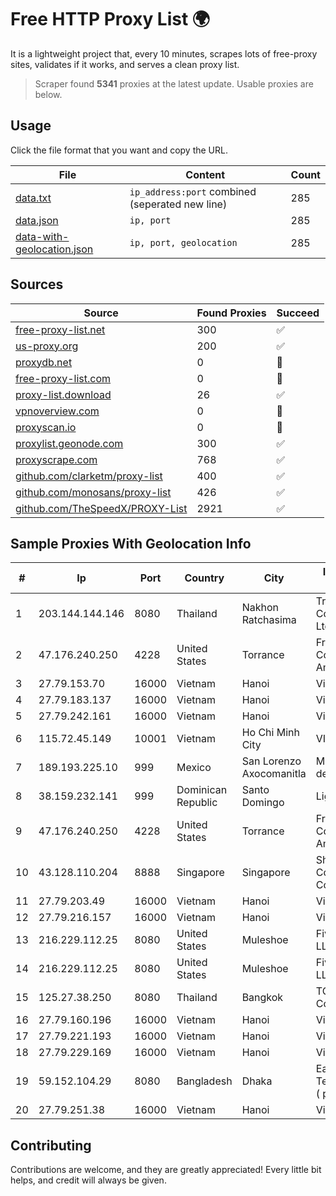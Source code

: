 
# Free HTTP Proxy List 🌍

It is a lightweight project that, every 10 minutes, scrapes lots of free-proxy sites, validates if it works, and serves a clean proxy list.


> Scraper found **5341** proxies at the latest update. Usable proxies are below.

## Usage

Click the file format that you want and copy the URL.


|File|Content|Count|
|----|-------|-----|
|[data.txt](https://raw.githubusercontent.com/themiralay/Proxy-List-World/master/data.txt)|`ip_address:port` combined (seperated new line)|285|
|[data.json](https://raw.githubusercontent.com/themiralay/Proxy-List-World/master/data.json)|`ip, port`|285|
|[data-with-geolocation.json](https://raw.githubusercontent.com/themiralay/Proxy-List-World/master/data-with-geolocation.json)|`ip, port, geolocation`|285|

## Sources

|Source|Found Proxies|Succeed|
|------|-------------|-------|
|[free-proxy-list.net](https://free-proxy-list.net)|300|✅|
|[us-proxy.org](https://www.us-proxy.org)|200|✅|
|[proxydb.net](http://proxydb.net)|0|🚫|
|[free-proxy-list.com](https://free-proxy-list.com/?page=&port=&type%5B%5D=http&type%5B%5D=https&up_time=0&search=Search)|0|🚫|
|[proxy-list.download](https://www.proxy-list.download/HTTP)|26|✅|
|[vpnoverview.com](https://vpnoverview.com/privacy/anonymous-browsing/free-proxy-servers)|0|🚫|
|[proxyscan.io](https://www.proxyscan.io)|0|🚫|
|[proxylist.geonode.com](https://proxylist.geonode.com/api/proxy-list?limit=300&page=1&sort_by=lastChecked&sort_type=desc&protocols=http,https)|300|✅|
|[proxyscrape.com](https://api.proxyscrape.com/v2/?request=displayproxies&protocol=http&timeout=10000&country=all&ssl=all&anonymity=all)|768|✅|
|[github.com/clarketm/proxy-list](https://raw.githubusercontent.com/clarketm/proxy-list/master/proxy-list-raw.txt)|400|✅|
|[github.com/monosans/proxy-list](https://raw.githubusercontent.com/monosans/proxy-list/main/proxies/http.txt)|426|✅|
|[github.com/TheSpeedX/PROXY-List](https://raw.githubusercontent.com/TheSpeedX/PROXY-List/master/http.txt)|2921|✅|


## Sample Proxies With Geolocation Info

|#|Ip|Port|Country|City|Internet Service Provider|
|-|--|----|-------|----|-------------------------|
|1|203.144.144.146|8080|Thailand|Nakhon Ratchasima|True Internet Corporation CO. Ltd.|
|2|47.176.240.250|4228|United States|Torrance|Frontier Communications of America, Inc.|
|3|27.79.153.70|16000|Vietnam|Hanoi|Viettel Corporation|
|4|27.79.183.137|16000|Vietnam|Hanoi|Viettel Corporation|
|5|27.79.242.161|16000|Vietnam|Hanoi|Viettel Corporation|
|6|115.72.45.149|10001|Vietnam|Ho Chi Minh City|VIETELmetro|
|7|189.193.225.10|999|Mexico|San Lorenzo Axocomanitla|Mega Cable, S.A. de C.V.|
|8|38.159.232.141|999|Dominican Republic|Santo Domingo|Lightwave S.R.L|
|9|47.176.240.250|4228|United States|Torrance|Frontier Communications of America, Inc.|
|10|43.128.110.204|8888|Singapore|Singapore|Shenzhen Tencent Computer Systems Company Limited|
|11|27.79.203.49|16000|Vietnam|Hanoi|Viettel Corporation|
|12|27.79.216.157|16000|Vietnam|Hanoi|Viettel Corporation|
|13|216.229.112.25|8080|United States|Muleshoe|Five Area Systems, LLC|
|14|216.229.112.25|8080|United States|Muleshoe|Five Area Systems, LLC|
|15|125.27.38.250|8080|Thailand|Bangkok|TOT Public Company Limited|
|16|27.79.160.196|16000|Vietnam|Hanoi|Viettel Corporation|
|17|27.79.221.193|16000|Vietnam|Hanoi|Viettel Corporation|
|18|27.79.229.169|16000|Vietnam|Hanoi|Viettel Corporation|
|19|59.152.104.29|8080|Bangladesh|Dhaka|Earth Telecommunication ( pvt ) Limited|
|20|27.79.251.38|16000|Vietnam|Hanoi|Viettel Corporation|



## Contributing

Contributions are welcome, and they are greatly appreciated! Every
little bit helps, and credit will always be given.

